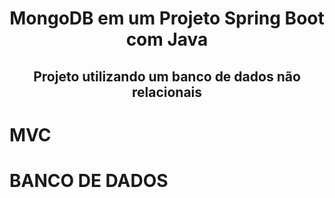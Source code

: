 #  <h1 align="center">MongoDB em um Projeto Spring Boot com Java</h1>
   <h2 align="center"> Projeto utilizando um banco de dados não relacionais </h2>
  
  # MVC
  # BANCO DE DADOS
  
